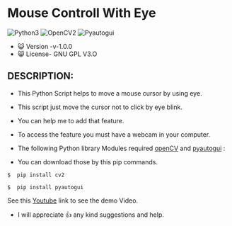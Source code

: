 # Mouse Controll With Eye

![Python3](https://img.shields.io/badge/Python-3-green)
![OpenCV2](https://img.shields.io/badge/Open-CV2-yellow)
![Pyautogui](https://img.shields.io/badge/Pyauto-Gui-yellowgreen)

* 😺 Version -v-1.0.0
* 😸 License- GNU GPL V3.O

## DESCRIPTION:
* This Python Script helps to move a mouse cursor by using eye.
* This script just move the cursor not to click by eye blink. 
* You can help me to add that feature.
* To access the feature you must have a webcam in your computer.

* The following Python library Modules required [openCV](https://pypi.org/project/opencv-python/) and [pyautogui](https://pypi.org/project/PyAutoGUI/) :
* You can download those by this pip commands.

```
$  pip install cv2
```
```
$  pip install pyautogui
```

See this [Youtube](https://youtu.be/S0y8dxwbJzY) link to see the demo Video.

* I will appreciate 👍 any kind suggestions and help.
